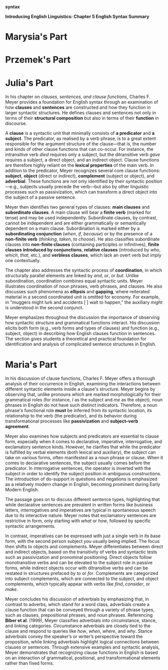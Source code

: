 **syntax**

**Introducing English Linguistics: Chapter 5 English Syntax Summary**
# Marysia's Part

# Przemek's Part

# Julia's Part
In his chapter on _clauses, sentences, and clause functions_, Charles F. Meyer provides a foundation for English syntax through an examination of how **clauses** and **sentences** are constructed and how they function in larger syntactic structures. He defines clauses and sentences not only in terms of their **structural composition** but also in terms of their **function** in discourse.

A **clause** is a syntactic unit that minimally consists of **a predicator** and **a subject**. The predicator, as realised by a verb phrase, is to a great extent responsible for the argument structure of the clause—that is, the number and kinds of other clause functions that can co-occur. For instance, the intransitive verb _died_ requires only a subject, but the ditransitive verb _gave_ requires a subject, a direct object, and an indirect object. Clause functions are therefore highly reliant on the **lexical properties** of the main verb. In addition to the predicator, Meyer recognizes several core clause functions: **subject**, **object** (direct or indirect), **complement** (subject or object), and **adverbial**. These functions are not only identified by their syntactic position—e.g., subjects usually precede the verb—but also by other linguistic processes such as passivization, which can transform a direct object into the subject of a passive sentence.

Meyer then identifies two general types of clauses: **main clauses** and **subordinate clauses**. A main clause will bear a **finite verb** (marked for tense) and may be used independently. Subordinate clauses, by contrast, cannot be independent and are either grammatically or semantically dependent on a main clause. Subordination is marked either by a **subordinating conjunction** (_when_, _if_, _because_) or by the presence of a **non-finite verb** (_thinking_, _taken_, _to choose_). He also classifies subordinate clauses into **non-finite clauses** (containing participles or infinitives), **finite clauses introduced by conjunctions**, **relative clauses** (introduced by _who_, _which_, _that_, etc.), and **verbless clauses**, which lack an overt verb but imply one contextually.

The chapter also addresses the syntactic process of **coordination**, in which structurally parallel elements are linked by _and_, _or_, or _but_. Unlike subordination, coordination combines equal syntactic units. Meyer illustrates coordination of noun phrases, verb phrases, and clauses. He also discusses such phenomena as **ellipsis** and **gapping**, where reiterated material in a second coordinated unit is omitted for economy. For example, in "muggers might lurk and accidents [ ] wait to happen," the auxiliary _might_ is understood in the second conjunct.

Meyer emphasizes throughout the discussion the importance of observing how syntactic structure and grammatical functions interact. His discussion elicits both form (e.g., verb forms and types of clauses) and function (e.g., subject, object) in describing how English clauses function in sentences. The section gives students a theoretical and practical foundation for identification and analysis of complicated sentence structures in English.

# Maria's Part
In his discussion of clause functions, Charles F. Meyer offers a thorough analysis of their occurrence in English, examining the interactions between different syntactic elements inside a clause's structure.  Meyer begins by observing that, unlike pronouns which are marked morphologically for their grammatical roles (for instance, _I_ as the subject and _me_ as the object), noun phrases in English do not have such distinct indicators. Therefore, a noun phrase's functional role **must** be inferred from its syntactic location, its relationship to the verb (the predicator), and its behavior during transformational processes like **passivization** and **subject–verb agreement**.

Meyer also examines how subjects and predicators are essential to clause form, especially when it comes to declarative, imperative, interrogative, and exclamatory sentence kinds. However, he clarifies that while the predicator is fulfilled by verbal elements (both lexical and auxiliary), the subject can take on various forms, often manifested as a noun phrase or clause. When it comes to declarative sentences, the subject usually comes before the predicator. In interrogative sentences, the operator is inverted with the subject in order to identify the subject position in ambiguous constructions. The introduction of do-support in questions and negations is emphasized as a relatively modern change in English, becoming prominent during Early Modern English. 

The passage goes on to discuss different sentence types, highlighting that while declarative sentences are prevalent in written forms like business letters, interrogatives and imperatives are typical in spontaneous speech due to its interactive nature. Meyer notes that exclamatory sentences are restrictive in form, only starting with _what_ or _how_, followed by specific syntactic arrangements.

In contrast, imperatives can be expressed with just a single verb in its base form, with the second person subject _you_ usually being implied. The focus then shifts to objects and complements. Meyer differentiates between direct and indirect objects, based on the transitivity of verbs and syntactic tests such as passivization and pronominal positioning. Direct objects follow monotransitive verbs and can be elevated to the subject role in passive forms, while indirect objects occur with ditransitive verbs and can be restated in structures prefaced by _to_ or _for_. Complements are categorized into subject complements, which are connected to the subject, and object complements, which typically appear with verbs like _find_, _consider_, or _make_.

Meyer concludes his discussion of adverbials by emphasizing that, in contrast to adverbs, which stand for a word class, adverbials create a clause function that can be conveyed through a variety of phrase types, such as clauses, prepositional phrases, and noun phrases. Referencing **Biber et al**. (1999), Meyer classifies adverbials into circumstance, stance, and linking categories. Circumstance adverbials are closely tied to the clause and respond to queries like _how_, _when_, _where_, and _why_. Stance adverbials convey the speaker’s or writer’s perspective toward the proposition, while linking adverbials highlight logical connections between clauses or sentences. Through extensive examples and syntactic analysis, Meyer demonstrates that recognizing clause functions in English is based on an interaction of grammatical, positional, and transformational elements rather than fixed forms.
